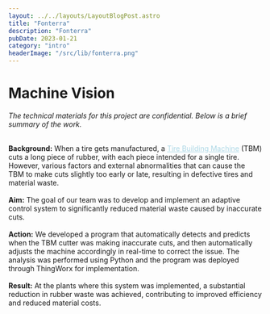 ```yaml
---
layout: ../../layouts/LayoutBlogPost.astro
title: "Fonterra"
description: "Fonterra"
pubDate: 2023-01-21
category: "intro"
headerImage: "/src/lib/fonterra.png"
---
```


# Machine Vision

_The technical materials for this project are confidential. Below is a brief summary of the work._
<br><br>

**Background:** When a tire gets manufactured, a [<a href="https://www.youtube.com/watch?v=pYzz2MaZo6A" style="color: lightblue;" target="_blank">Tire Building Machine</a>](https://www.youtube.com/watch?v=pYzz2MaZo6A) (TBM) cuts a long piece of rubber, with each piece intended for a single tire. However, various factors and external abnormalities that can cause the TBM to make cuts slightly too early or late, resulting in defective tires and material waste.
<br><br>
**Aim:** The goal of our team was to develop and implement an adaptive control system to  significantly reduced material waste caused by inaccurate cuts.
<br><br>
**Action:** We developed a program that automatically detects and predicts when the TBM cutter was making inaccurate cuts, and then automatically adjusts the machine accordingly in real-time to correct the issue. The analysis was performed using Python and the program was deployed through ThingWorx for implementation.
<br><br>
**Result:** At the plants where this system was implemented, a substantial reduction in rubber waste was achieved, contributing to improved efficiency and reduced material costs.

